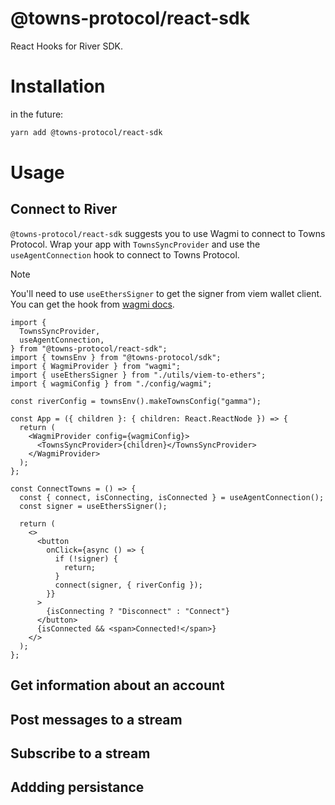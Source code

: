 # @towns-protocol/react-sdk

React Hooks for River SDK.

# Installation

in the future:

```sh
yarn add @towns-protocol/react-sdk
```

# Usage

## Connect to River

`@towns-protocol/react-sdk` suggests you to use Wagmi to connect to Towns Protocol.
Wrap your app with `TownsSyncProvider` and use the `useAgentConnection` hook to connect to Towns Protocol.

> [!NOTE]
> You'll need to use `useEthersSigner` to get the signer from viem wallet client.
> You can get the hook from [wagmi docs](https://wagmi.sh/react/guides/ethers#usage-1).

```tsx
import {
  TownsSyncProvider,
  useAgentConnection,
} from "@towns-protocol/react-sdk";
import { townsEnv } from "@towns-protocol/sdk";
import { WagmiProvider } from "wagmi";
import { useEthersSigner } from "./utils/viem-to-ethers";
import { wagmiConfig } from "./config/wagmi";

const riverConfig = townsEnv().makeTownsConfig("gamma");

const App = ({ children }: { children: React.ReactNode }) => {
  return (
    <WagmiProvider config={wagmiConfig}>
      <TownsSyncProvider>{children}</TownsSyncProvider>
    </WagmiProvider>
  );
};

const ConnectTowns = () => {
  const { connect, isConnecting, isConnected } = useAgentConnection();
  const signer = useEthersSigner();

  return (
    <>
      <button
        onClick={async () => {
          if (!signer) {
            return;
          }
          connect(signer, { riverConfig });
        }}
      >
        {isConnecting ? "Disconnect" : "Connect"}
      </button>
      {isConnected && <span>Connected!</span>}
    </>
  );
};
```

## Get information about an account

## Post messages to a stream

## Subscribe to a stream

## Addding persistance
